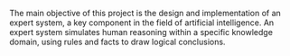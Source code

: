 The main objective of this project is the design and implementation of an expert system, a key component in the field of artificial intelligence. An expert system simulates human reasoning within a specific knowledge domain, using rules and facts to draw logical conclusions.

